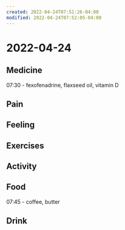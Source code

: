 ```yaml
---
created: 2022-04-24T07:51:26-04:00
modified: 2022-04-24T07:52:05-04:00
---
```


# 2022-04-24

## Medicine

07:30 - fexofenadrine, flaxseed oil, vitamin D

## Pain


## Feeling


## Exercises


## Activity


## Food

07:45 - coffee, butter


## Drink
